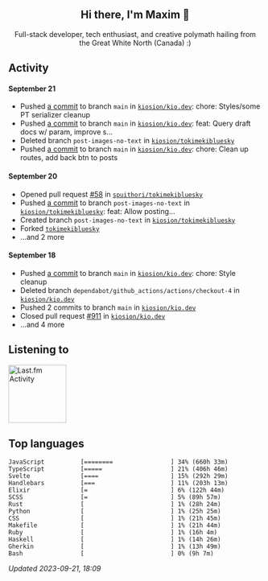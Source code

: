 <!-- deno-fmt-ignore-file -->
<div align="center">
  <h2>Hi there, I'm Maxim 👋</h2>
  <p>Full-stack developer, tech enthusiast, and creative polymath hailing from the Great White North (Canada) :)</p>
</div>


## Activity


#### September 21
* Pushed [a commit](https://github.com/kiosion/kio.dev/commit/3f889cfe79b23e9473036c98dd1e709ff8fb6f5c) to branch `main` in [`kiosion/kio.dev`](https://github.com/kiosion/kio.dev): chore: Styles/some PT serializer cleanup
* Pushed [a commit](https://github.com/kiosion/kio.dev/commit/c4fa9eb8857674967e66754246f6e3fb6c8c06e7) to branch `main` in [`kiosion/kio.dev`](https://github.com/kiosion/kio.dev): feat: Query draft docs w/ param, improve s...
* Deleted branch `post-images-no-text` in [`kiosion/tokimekibluesky`](https://github.com/kiosion/tokimekibluesky)
* Pushed [a commit](https://github.com/kiosion/kio.dev/commit/5435870f3178661dd2206c85145556a50c677c7d) to branch `main` in [`kiosion/kio.dev`](https://github.com/kiosion/kio.dev): chore: Clean up routes, add back btn to posts

#### September 20
* Opened pull request [#58](https://github.com/spuithori/tokimekibluesky/pull/58) in [`spuithori/tokimekibluesky`](https://github.com/spuithori/tokimekibluesky)
* Pushed [a commit](https://github.com/kiosion/tokimekibluesky/commit/c7a4947d25750e23b0b9a17c9e290eed38d10ac5) to branch `post-images-no-text` in [`kiosion/tokimekibluesky`](https://github.com/kiosion/tokimekibluesky): feat: Allow posting...
* Created branch `post-images-no-text` in [`kiosion/tokimekibluesky`](https://github.com/kiosion/tokimekibluesky)
* Forked [`tokimekibluesky`](https://github.com/kiosion/tokimekibluesky)
* ...and 2 more

#### September 18
* Pushed [a commit](https://github.com/kiosion/kio.dev/commit/64ab640dc6a274df67af3df5d9263ccd71559c28) to branch `main` in [`kiosion/kio.dev`](https://github.com/kiosion/kio.dev): chore: Style cleanup
* Deleted branch `dependabot/github_actions/actions/checkout-4` in [`kiosion/kio.dev`](https://github.com/kiosion/kio.dev)
* Pushed 2 commits to branch `main` in [`kiosion/kio.dev`](https://github.com/kiosion/kio.dev)
* Closed pull request [#911](https://github.com/kiosion/kio.dev/pull/911) in [`kiosion/kio.dev`](https://github.com/kiosion/kio.dev)
* ...and 4 more


## Listening to

<a href="https://github.com/kiosion/toru"><picture>
  <source media="(prefers-color-scheme: dark)" srcset="https://toru.kio.dev/api/v1/kiosion?blur&border_width=0&border_radius=38&theme=nord">
  <source media="(prefers-color-scheme: light)" srcset="https://toru.kio.dev/api/v1/kiosion?blur&border_width=0&border_radius=38&theme=light">
  <img alt="Last.fm Activity" src="https://toru.kio.dev/api/v1/kiosion?blur&border_width=0&border_radius=38" height="115" />
</picture></a>


## Top languages

```
JavaScript          [========                ] 34% (660h 33m)
TypeScript          [=====                   ] 21% (406h 46m)
Svelte              [====                    ] 15% (292h 29m)
Handlebars          [===                     ] 11% (203h 13m)
Elixir              [=                       ] 6% (122h 44m)
SCSS                [=                       ] 5% (89h 57m)
Rust                [                        ] 1% (28h 24m)
Python              [                        ] 1% (25h 25m)
CSS                 [                        ] 1% (21h 45m)
Makefile            [                        ] 1% (21h 44m)
Ruby                [                        ] 1% (16h 4m)
Haskell             [                        ] 1% (14h 26m)
Gherkin             [                        ] 1% (13h 49m)
Bash                [                        ] 0% (9h 7m)
```

_Updated 2023-09-21, 18:09_
